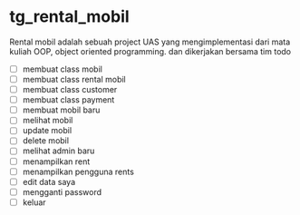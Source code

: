 # tg_rental_mobil
Rental mobil adalah sebuah project UAS yang mengimplementasi dari mata kuliah OOP, object oriented programming. dan dikerjakan bersama tim
todo
- [ ] membuat class mobil
- [ ] membuat class rental mobil
- [ ] membuat class customer
- [ ] membuat class payment
- [ ] membuat mobil baru
- [ ] melihat mobil
- [ ] update mobil
- [ ] delete mobil
- [ ] melihat admin baru
- [ ] menampilkan rent
- [ ] menampilkan pengguna rents
- [ ] edit data saya
- [ ] mengganti password
- [ ] keluar